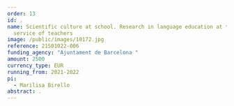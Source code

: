 ```yaml
---
order: 13
id: .
name: Scientific culture at school. Research in language education at the
  service of teachers
image: /public/images/10172.jpg
reference: 21S01022-006
funding_agency: "Ajuntament de Barcelona "
amount: 2500
currency_type: EUR
running_from: 2021-2022
pi:
  - Marilisa Birello
abstract: .
---
```

